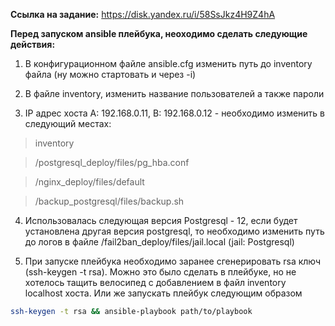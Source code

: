 **Ссылка на задание:** https://disk.yandex.ru/i/58SsJkz4H9Z4hA

**Перед запуском ansible плейбука, неоходимо сделать следующие действия:**
1. В конфигурационном файле ansible.cfg изменить путь до inventory файла (ну можно стартовать и через -i)

2. В файле inventory, изменить название пользователей а также пароли

3. IP адрес хоста A: 192.168.0.11, B: 192.168.0.12 - необходимо изменить в следующий местах:

> inventory

> /postgresql_deploy/files/pg_hba.conf

> /nginx_deploy/files/default

> /backup_postgresql/files/backup.sh

4. Использовалась следующая версия Postgresql - 12, если будет установлена другая версия postgresql, то необходимо изменить путь до логов в файле /fail2ban_deploy/files/jail.local (jail: Postgresql)

5. При запуске плейбука необходимо заранее сгенерировать rsa ключ (ssh-keygen -t rsa). Можно это было сделать в плейбуке, но не хотелось тащить велосипед с добавлением в файл inventory localhost хоста. Или же запускать плейбук следующим образом
```bash
ssh-keygen -t rsa && ansible-playbook path/to/playbook
```

